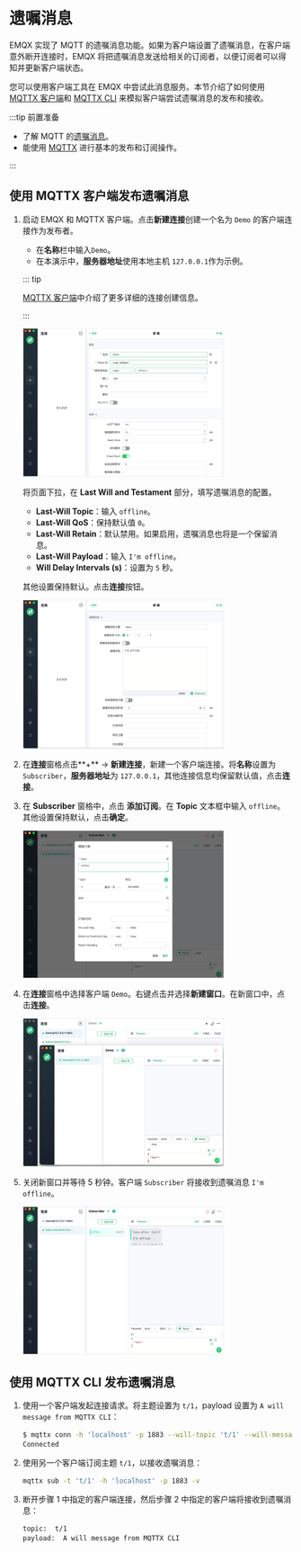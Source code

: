 # 遗嘱消息

EMQX 实现了 MQTT 的遗嘱消息功能。如果为客户端设置了遗嘱消息，在客户端意外断开连接时，EMQX 将把遗嘱消息发送给相关的订阅者，以便订阅者可以得知并更新客户端状态。

您可以使用客户端工具在 EMQX 中尝试此消息服务。本节介绍了如何使用 [MQTTX 客户端](https://mqttx.app/zh)和 [MQTTX CLI](https://mqttx.app/zh/cli) 来模拟客户端尝试遗嘱消息的发布和接收。

:::tip 前置准备

- 了解 MQTT 的[遗嘱消息](./mqtt-concepts.md#遗嘱消息)。
- 能使用 [MQTTX](./publish-and-subscribe.md) 进行基本的发布和订阅操作。

:::

## 使用 MQTTX 客户端发布遗嘱消息

1. 启动 EMQX 和 MQTTX 客户端。点击**新建连接**创建一个名为 `Demo` 的客户端连接作为发布者。

   - 在**名称**栏中输入`Demo`。
   - 在本演示中，**服务器地址**使用本地主机 `127.0.0.1`作为示例。

   ::: tip

   [MQTTX 客户端](./publish-and-subscribe.md/#mqttx-客户端)中介绍了更多详细的连接创建信息。

   :::

   <img src="./assets/retain-message-new-connection.png" alt="retain-message-new-connection-general" style="zoom:35%;" />

   将页面下拉，在 **Last Will and Testament** 部分，填写遗嘱消息的配置。

   - **Last-Will Topic**：输入 `offline`。
   - **Last-Will QoS**：保持默认值 `0`。
   - **Last-Will Retain**：默认禁用。如果启用，遗嘱消息也将是一个保留消息。
   - **Last-Will Payload**：输入 `I'm offline`。
   - **Will Delay Intervals (s)**：设置为 `5` 秒。

   其他设置保持默认。点击**连接**按钮。

   <img src="./assets/will-message-config.png" alt="will-message-config" style="zoom:35%;" />

2. 在**连接**窗格点击**+** -> **新建连接**，新建一个客户端连接。将**名称**设置为 `Subscriber`，**服务器地址**为 `127.0.0.1`，其他连接信息均保留默认值，点击**连接**。

3. 在 **Subscriber** 窗格中，点击 **添加订阅**。在 **Topic** 文本框中输入 `offline`。其他设置保持默认，点击**确定**。

   <img src="./assets/will-message-sub.png" alt="will-message-sub" style="zoom:35%;" />

4. 在**连接**窗格中选择客户端 `Demo`。右键点击并选择**新建窗口**。在新窗口中，点击**连接**。

   <img src="./assets/will-message-new-window.png" alt="will-message-new-window" style="zoom:35%;" />

5. 关闭新窗口并等待 5 秒钟。客户端 `Subscriber` 将接收到遗嘱消息 `I'm offline`。

   <img src="./assets/will-message-pub.png" alt="will-message-pub" style="zoom:35%;" />

## 使用 MQTTX CLI 发布遗嘱消息

1. 使用一个客户端发起连接请求。将主题设置为 `t/1`，payload 设置为 `A will message from MQTTX CLI`：

   ```bash
   $ mqttx conn -h 'localhost' -p 1883 --will-topic 't/1' --will-message 'A will message from MQTTX CLI'
   Connected
   ```

2. 使用另一个客户端订阅主题 `t/1`，以接收遗嘱消息：

   ```bash
   mqttx sub -t 't/1' -h 'localhost' -p 1883 -v
   ```

3. 断开步骤 1 中指定的客户端连接，然后步骤 2 中指定的客户端将接收到遗嘱消息：

   ```bash
   topic:  t/1
   payload:  A will message from MQTTX CLI
   ```







